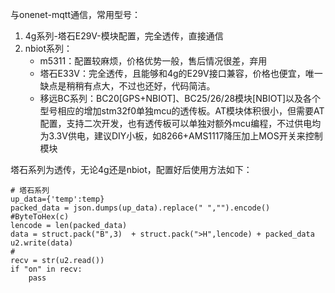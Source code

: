 与onenet-mqtt通信，常用型号：
1. 4g系列-塔石E29V-模块配置，完全透传，直接通信
2. nbiot系列：
    - m5311：配置较麻烦，价格优势一般，售后情况很差，弃用
    - 塔石E33V：完全透传，且能够和4g的E29V接口兼容，价格也便宜，唯一缺点是稍稍有点大，不过也还好，代码简洁。
    - 移远BC系列：BC20[GPS+NBIOT]、BC25/26/28模块[NBIOT]以及各个型号相应的增加stm32f0单独mcu的透传板。AT模块体积很小，但需要AT配置，支持二次开发，也有透传板可以单独对额外mcu编程，不过供电均为3.3V供电，建议DIY小板，如8266+AMS1117降压加上MOS开关来控制模块


塔石系列为透传，无论4g还是nbiot，配置好后使用方法如下：
```
# 塔石系列
up_data={'temp':temp}
packed_data = json.dumps(up_data).replace(" ","").encode() #ByteToHex(c)
lencode = len(packed_data)
data = struct.pack("B",3)  + struct.pack(">H",lencode) + packed_data
u2.write(data)
#
recv = str(u2.read())
if "on" in recv:
    pass
```